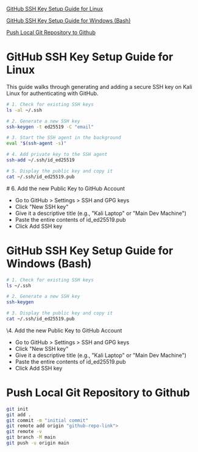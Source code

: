 [GitHub SSH Key Setup Guide for Linux](#github-ssh-key-setup-guide-for-linux)

[GitHub SSH Key Setup Guide for Windows (Bash)](#github-ssh-key-setup-guide-for-windows-bash)

[Push Local Git Repository to Github](#push-local-git-repository-to-github)

# GitHub SSH Key Setup Guide for Linux

This guide walks through generating and adding a secure SSH key on Kali Linux for authenticating with GitHub.


```bash
# 1. Check for existing SSH keys
ls -al ~/.ssh

# 2. Generate a new SSH key
ssh-keygen -t ed25519 -C "email"

# 3. Start the SSH agent in the background
eval "$(ssh-agent -s)"

# 4. Add private key to the SSH agent
ssh-add ~/.ssh/id_ed25519

# 5. Display the public key and copy it
cat ~/.ssh/id_ed25519.pub
```

\# 6. Add the new Public Key to GitHub Account
- Go to GitHub > Settings > SSH and GPG keys
- Click "New SSH key"
- Give it a descriptive title (e.g., "Kali Laptop" or "Main Dev Machine")
- Paste the entire contents of id_ed25519.pub
- Click Add SSH key

# GitHub SSH Key Setup Guide for Windows (Bash)

```bash
# 1. Check for existing SSH keys
ls ~/.ssh

# 2. Generate a new SSH key
ssh-keygen

# 3. Display the public key and copy it
cat ~/.ssh/id_ed25519.pub
```

\4. Add the new Public Key to GitHub Account
- Go to GitHub > Settings > SSH and GPG keys
- Click "New SSH key"
- Give it a descriptive title (e.g., "Kali Laptop" or "Main Dev Machine")
- Paste the entire contents of id_ed25519.pub
- Click Add SSH key

# Push Local Git Repository to Github
```bash
git init
git add .
git commit -m "initial commit"
git remote add origin "github-repo-link">
git remote -v
git branch -M main
git push -u origin main
```
